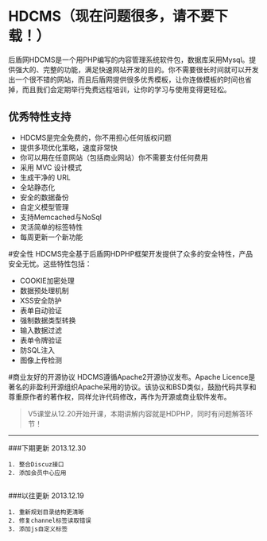 # HDCMS（现在问题很多，请不要下载！）
后盾网HDCMS是一个用PHP编写的内容管理系统软件包，数据库采用Mysql。提供强大的、完整的功能，满足快速网站开发的目的。你不需要很长时间就可以开发出一个很不错的网站，而且后盾网提供很多优秀模板，让你连做模板的时间也省掉，而且我们会定期举行免费远程培训，让你的学习与使用变得更轻松。

## 优秀特性支持* HDCMS是完全免费的，你不用担心任何版权问题* 提供多项优化策略，速度非常快* 你可以用在任意网站（包括商业网站）你不需要支付任何费用* 采用 MVC 设计模式* 生成干净的 URL* 全站静态化* 安全的数据备份* 自定义模型管理* 支持Memcached与NoSql* 灵活简单的标签特性* 每周更新一个新功能

#安全性
HDCMS完全基于后盾网HDPHP框架开发提供了众多的安全特性，产品安全无忧。这些特性包括：

* COOKIE加密处理
* 数据预处理机制
* XSS安全防护
* 表单自动验证
* 强制数据类型转换
* 输入数据过滤
* 表单令牌验证
* 防SQL注入
* 图像上传检测


#商业友好的开源协议
HDCMS遵循Apache2开源协议发布。Apache Licence是著名的非盈利开源组织Apache采用的协议。该协议和BSD类似，鼓励代码共享和尊重原作者的著作权，同样允许代码修改，再作为开源或商业软件发布。

> V5课堂从12.20开始开课，本期讲解内容就是HDPHP，同时有问题解答环节！
***


###下期更新
2013.12.30

```
1. 整合Discuz接口
2. 添加会员中心应用
 
```

###以往更新
2013.12.19

```
1. 重新规划目录结构更清晰
2. 修复channel标签读取错误
3. 添加js自定义标签
```
